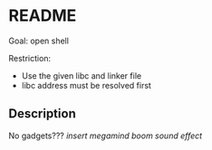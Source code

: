# README

Goal: open shell

Restriction:

- Use the given libc and linker file
- libc address must be resolved first

## Description

No gadgets??? _insert megamind boom sound effect_
